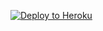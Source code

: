 
<p><a href="https://dashboard.heroku.com/new?template=https://github.com/XJlike818/XX2"> <img src="https://www.herokucdn.com/deploy/button.svg" alt="Deploy to Heroku" /></a></p>
